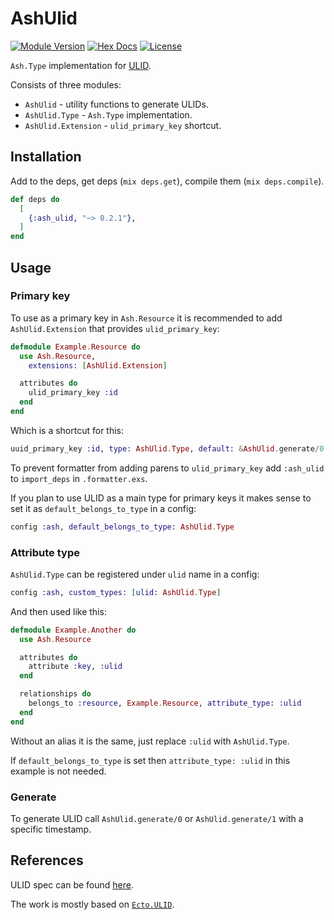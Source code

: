 # AshUlid

[![Module Version](https://img.shields.io/hexpm/v/ash_ulid)](https://hex.pm/packages/ash_ulid)
[![Hex Docs](https://img.shields.io/badge/hex-docs-lightgreen)](https://hexdocs.pm/ash_ulid/)
[![License](https://img.shields.io/hexpm/l/ash_ulid)](https://github.com/vonagam/ash_ulid/blob/master/LICENSE.md)

`Ash.Type` implementation for [ULID](https://github.com/ulid/spec).

Consists of three modules:

- `AshUlid` - utility functions to generate ULIDs.
- `AshUlid.Type` - `Ash.Type` implementation.
- `AshUlid.Extension` - `ulid_primary_key` shortcut.

## Installation

Add to the deps, get deps (`mix deps.get`), compile them (`mix deps.compile`).

```elixir
def deps do
  [
    {:ash_ulid, "~> 0.2.1"},
  ]
end
```

## Usage

### Primary key

To use as a primary key in `Ash.Resource` it is recommended to add `AshUlid.Extension` that provides `ulid_primary_key`:

```elixir
defmodule Example.Resource do
  use Ash.Resource,
    extensions: [AshUlid.Extension]

  attributes do
    ulid_primary_key :id
  end
end
```

Which is a shortcut for this:

```elixir
uuid_primary_key :id, type: AshUlid.Type, default: &AshUlid.generate/0
```

To prevent formatter from adding parens to `ulid_primary_key` add `:ash_ulid` to `import_deps` in `.formatter.exs`.

If you plan to use ULID as a main type for primary keys it makes sense to set it as `default_belongs_to_type` in a config:

```elixir
config :ash, default_belongs_to_type: AshUlid.Type
```

### Attribute type

`AshUlid.Type` can be registered under `ulid` name in a config:
```elixir
config :ash, custom_types: [ulid: AshUlid.Type]
```

And then used like this:
```elixir
defmodule Example.Another do
  use Ash.Resource

  attributes do
    attribute :key, :ulid
  end

  relationships do
    belongs_to :resource, Example.Resource, attribute_type: :ulid
  end
end
```

Without an alias it is the same, just replace `:ulid` with `AshUlid.Type`.

If `default_belongs_to_type` is set then `attribute_type: :ulid` in this example is not needed.

### Generate

To generate ULID call `AshUlid.generate/0` or `AshUlid.generate/1` with a specific timestamp.

## References

ULID spec can be found [here](https://github.com/ulid/spec).

The work is mostly based on [`Ecto.ULID`](https://github.com/TheRealReal/ecto-ulid).
